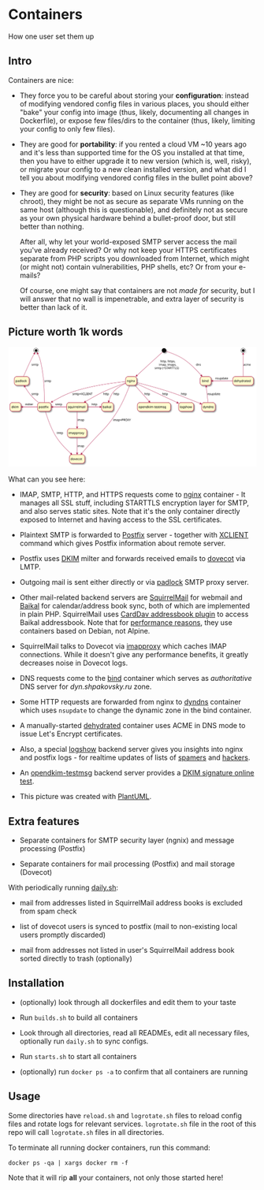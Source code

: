 Containers
==========

How one user set them up

Intro
-----

Containers are nice:

* They force you to be careful about storing your **configuration**:
instead of modifying vendored config files in various places,
you should either "bake" your config into image
(thus, likely, documenting all changes in Dockerfile),
or expose few files/dirs to the container
(thus, likely, limiting your config to only few files).

* They are good for **portability**:
if you rented a cloud VM ~10 years ago and it's less than supported time for the OS you installed at that time,
then you have to either upgrade it to new version
(which is, well, risky),
or migrate your config to a new clean installed version,
and what did I tell you about 
modifying vendored config files in the bullet point above?

* They are good for **security**:
based on Linux security features (like chroot),
they might be not as secure as separate VMs running on the same host
(although this is questionable),
and definitely not as secure as your own physical hardware
behind a bullet-proof door,
but still better than nothing.

	After all, why let your world-exposed SMTP server access the mail you've already received?
	Or why not keep your HTTPS certificates separate from PHP scripts you downloaded from Internet,
	which might (or might not) contain vulnerabilities, PHP shells, etc?
	Or from your e-mails?

	Of course, one might say that containers are not _made for_ security,
	but I will answer that no wall is impenetrable, and extra layer of security is better than lack of it.


Picture worth 1k words
----------------------

![containers overview](containers.svg)

What can you see here:

* IMAP, SMTP, HTTP, and HTTPS requests come to [nginx][] container - It manages all SSL stuff, including STARTTLS encryption layer for SMTP, and also serves static sites.
Note that it's the only container directly exposed to Internet and having access to the SSL certificates.

* Plaintext SMTP is forwarded to [Postfix][] server - together with [XCLIENT][] command which gives Postfix information about remote server.

* Postfix uses [DKIM][] milter and forwards received emails to [dovecot][] via LMTP.

* Outgoing mail is sent either directly or via [padlock][] SMTP proxy server.

* Other mail-related backend servers are [SquirrelMail][] for webmail and [Baikal][] for calendar/address book sync, both of which are implemented in plain PHP.
SquirrelMail uses [CardDav addressbook plugin][abook_carddav] to access Baikal addressbook.
Note that for [performance reasons][alpine-php-perf], they use containers based on Debian, not Alpine.

* SquirrelMail talks to Dovecot via [imapproxy][] which caches IMAP connections.
While it doesn't give any performance benefits, it greatly decreases noise in Dovecot logs.

* DNS requests come to the [bind][] container which serves as _authoritative_ DNS server for _dyn.shpakovsky.ru_ zone.

* Some HTTP requests are forwarded from nginx to [dyndns][] container which uses `nsupdate` to change the dynamic zone in the bind container.

* A manually-started [dehydrated][] container uses ACME in DNS mode to issue Let's Encrypt certificates.

* Also, a special [logshow][] backend server gives you insights into nginx and postfix logs - for realtime updates of lists of [spamers][] and [hackers][].

* An [opendkim-testmsg][] backend server provides a [DKIM signature online test][opendkim-testmsg-online].

* This picture was created with [PlantUML][p1].

[nginx]: nginx.cont/README.md
[Postfix]: postfix.cont/README.md
[XCLIENT]: http://www.postfix.org/XCLIENT_README.html
[dovecot]: dovecot.cont/README.md
[DKIM]: dkim.cont/README.md
[padlock]: padlock.cont/README.md
[SquirrelMail]: squirrelmail.cont/README.md
[Baikal]: baikal.cont/README.md
[abook_carddav]: https://github.com/Lex-2008/abook_carddav
[alpine-php-perf]: http://alexey.shpakovsky.ru/en/when-not-to-use-alpine.html
[imapproxy]: https://hub.docker.com/r/cheungpat/imapproxy
[bind]: bind.cont/README.md
[dyndns]: dyndns.cont/README.md
[dehydrated]: dehydrated.cont/README.md
[logshow]: logshow.cont/data/html/
[opendkim-testmsg]: opendkim-testmsg.cont/README.md
[opendkim-testmsg-online]: https://opendkim-testmsg.shpakovsky.ru/
[spamers]: http://alexey.shpakovsky.ru/en/spam-emails.html
[hackers]: http://alexey.shpakovsky.ru/en/login-attempts.html
[p1]: http://www.plantuml.com/plantuml/uml/TL8zJyCm4DtzAqwTW3O3QrHLHOW1gGBKPYW21XERnge_Z7s1vj_Z96xS1bWSttlFxrxENdga3cibIIKO1wuiDi2uBvsmA8mcvENg3R9i0Nedz2672j7EkjNFNhLGD5HXxIglqCB5T5FSh8jYjRbCXz-5PZamxKbdqs6iqG7e7KbVG5OFOkrhooXoGZo63rZZyKCSpgjhcC-vPej5yZrIERHnfjlRrVtTGq4YsdUmb4bJxdl9Y8h6aOlAFxaOXUs5IXuow5ea1oKaSZUep1Sl3IPXq4Ki1ndiqXyal1tiz6dzk7sEDXrYdJaqPDZzFd8K-yzQECUbeaAIqoB470zgn0TwQ11DpmNXcgZOKndlBuK_bKKonfaOotKxcmovH-Lt4w0UZc34IBBwhuCqEr-Pxp4-TZflpdZLC1TsBBsPXFK36JsyHFVNVsAH0oqL9ylWKolv0m00


Extra features
--------------

* Separate containers for SMTP security layer (ngnix) and message processing (Postfix)

* Separate containers for mail processing (Postfix) and mail storage (Dovecot)

With periodically running [daily.sh](daily.sh):

* mail from addresses listed in SquirrelMail address books is excluded from spam check

* list of dovecot users is synced to postfix (mail to non-existing local users promptly discarded)

* mail from addresses not listed in user's SquirrelMail address book sorted directly to trash (optionally)


Installation
------------

* (optionally) look through all dockerfiles and edit them to your taste

* Run `builds.sh` to build all containers

* Look through all directories, read all READMEs, edit all necessary files,
optionally run `daily.sh` to sync configs.

* Run `starts.sh` to start all containers

* (optionally) run `docker ps -a` to confirm that all containers are running

Usage
-----

Some directories have `reload.sh` and `logrotate.sh` files to reload config files and rotate logs for relevant services.
`logrotate.sh` file in the root of this repo will call `logrotate.sh` files in all directories.

To terminate all running docker containers, run this command:

	docker ps -qa | xargs docker rm -f

Note that it will rip **all** your containers, not only those started here!
